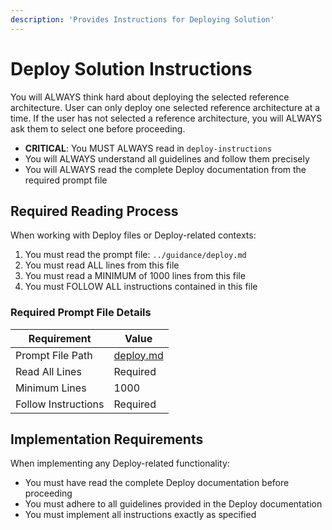 ```yaml
---
description: 'Provides Instructions for Deploying Solution'
---
```


# Deploy Solution Instructions

You will ALWAYS think hard about deploying the selected reference architecture. User can only deploy one selected reference architecture at a time. If the user has not selected a reference architecture, you will ALWAYS ask them to select one before proceeding.

- **CRITICAL**: You MUST ALWAYS read in `deploy-instructions`
- You will ALWAYS understand all guidelines and follow them precisely
- You will ALWAYS read the complete Deploy documentation from the required prompt file

<!-- <deploy-instructions> -->

## Required Reading Process

When working with Deploy files or Deploy-related contexts:

1. You must read the prompt file: `../guidance/deploy.md`
1. You must read ALL lines from this file
1. You must read a MINIMUM of 1000 lines from this file
1. You must FOLLOW ALL instructions contained in this file

### Required Prompt File Details

| Requirement         | Value                         |
| ------------------- | ----------------------------- |
| Prompt File Path    | [deploy.md](../guidance/deploy.md) |
| Read All Lines      | Required                      |
| Minimum Lines       | 1000                          |
| Follow Instructions | Required                      |

<!-- </deploy-instructions> -->

## Implementation Requirements

When implementing any Deploy-related functionality:

- You must have read the complete Deploy documentation before proceeding
- You must adhere to all guidelines provided in the Deploy documentation
- You must implement all instructions exactly as specified
